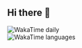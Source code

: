 ## Hi there 👋
![WakaTime daily](https://wakatime.com/share/@Zokinko/287df3cd-3aa1-45df-beba-8046bf2aeec5.png)
<br/>
![WakaTime languages](https://wakatime.com/share/@Zokinko/8d5d111e-afde-451d-bde6-81aae84b7e06.png)
<!--![GitHub Streak](https://streak-stats.demolab.com?user=xzovin00&theme=dark&exclude_days=Sun%2CSat&cache=1)-->
<!--
**Zokinko/Zokinko** is a ✨ _special_ ✨ repository because its `README.md` (this file) appears on your GitHub profile.

Here are some ideas to get you started:

- 🔭 I’m currently working on ...
- 🌱 I’m currently learning ...
- 👯 I’m looking to collaborate on ...
- 🤔 I’m looking for help with ...
- 💬 Ask me about ...
- 📫 How to reach me: ...
- 😄 Pronouns: ...
- ⚡ Fun fact: ...
-->
